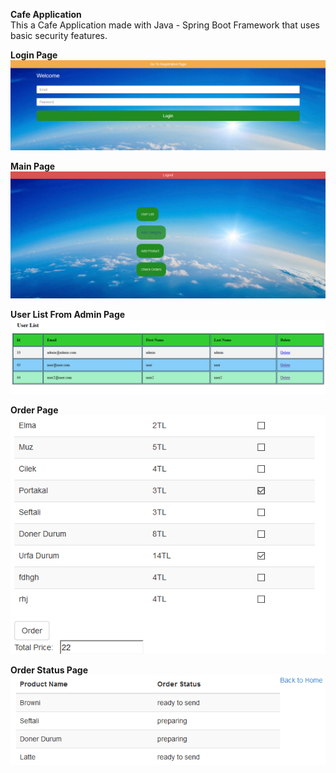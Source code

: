 **Cafe Application**\
This a Cafe Application made with Java - Spring Boot Framework that uses basic security features.

**Login Page**
![Login Page](https://github.com/mahmutaktas/CafeApp/blob/master/reame_img/1.png)

**Main Page**
![Main Page](https://github.com/mahmutaktas/CafeApp/blob/master/reame_img/2.png)

**User List From Admin Page**
![User List From Admin Page](https://github.com/mahmutaktas/CafeApp/blob/master/reame_img/3.png)

**Order Page**\
![Order Page](https://github.com/mahmutaktas/CafeApp/blob/master/reame_img/4.png)

**Order Status Page**\
![Order Status Page](https://github.com/mahmutaktas/CafeApp/blob/master/reame_img/5.png)

